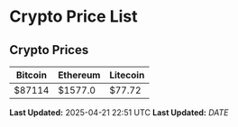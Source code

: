 # Crypto Price List

## Crypto Prices
| Bitcoin | Ethereum | Litecoin |
| ------- | -------- | -------- |
| $87114 | $1577.0 | $77.72 |
**Last Updated:** 2025-04-21 22:51 UTC
**Last Updated:** $DATE$
